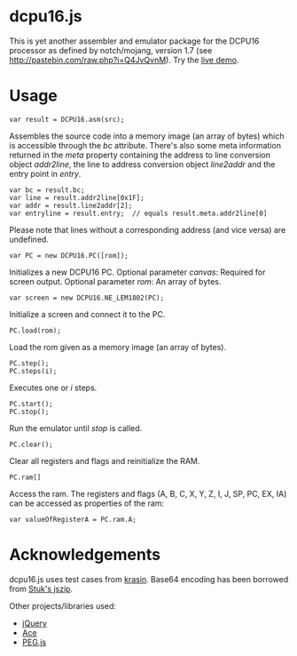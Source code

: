 dcpu16.js
=========

This is yet another assembler and emulator package for the DCPU16 processor as
defined by notch/mojang, version 1.7 (see http://pastebin.com/raw.php?i=Q4JvQvnM). Try
the [live demo](http://migerh.github.com/dcpu16.js/).

Usage
=====

	var result = DCPU16.asm(src);
Assembles the source code into a memory image (an array of bytes) which is accessible through the
*bc* attribute. There's also some meta information returned in the *meta* property containing the
address to line conversion object *addr2line*, the line to address conversion object *line2addr*
and the entry point in *entry*.

	var bc = result.bc;
	var line = result.addr2line[0x1F];
	var addr = result.line2addr[2];
	var entryline = result.entry;  // equals result.meta.addr2line[0]

Please note that lines without a corresponding address (and vice versa) are undefined.

	var PC = new DCPU16.PC([rom]);
Initializes a new DCPU16 PC.
Optional parameter *canvas*: Required for screen output.
Optional parameter *rom*: An array of bytes.

	var screen = new DCPU16.NE_LEM1802(PC);
Initialize a screen and connect it to the PC.

	PC.load(rom);
Load the rom given as a memory image (an array of bytes).

	PC.step();
	PC.steps(i);
Executes one or *i* steps.

	PC.start();
	PC.stop();
Run the emulator until *stop* is called.

	PC.clear();
Clear all registers and flags and reinitialize the RAM.

	PC.ram[]
Access the ram. The registers and flags (A, B, C, X, Y, Z, I, J, SP, PC, EX, IA) can
be accessed as properties of the ram:

	var valueOfRegisterA = PC.ram.A;

Acknowledgements
================

dcpu16.js uses test cases from [krasin](https://github.com/krasin/dcpu16-tests).
Base64 encoding has been borrowed from [Stuk's jszip](https://github.com/Stuk/jszip).

Other projects/libraries used:
* [jQuery](http://www.jquery.com)
* [Ace](http://ace.ajax.org/)
* [PEG.js](https://github.com/dmajda/pegjs)
